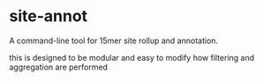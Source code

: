 # site-annot

A command-line tool for 15mer site rollup and annotation.


this is designed to be modular and easy to modify how filtering and aggregation are performed